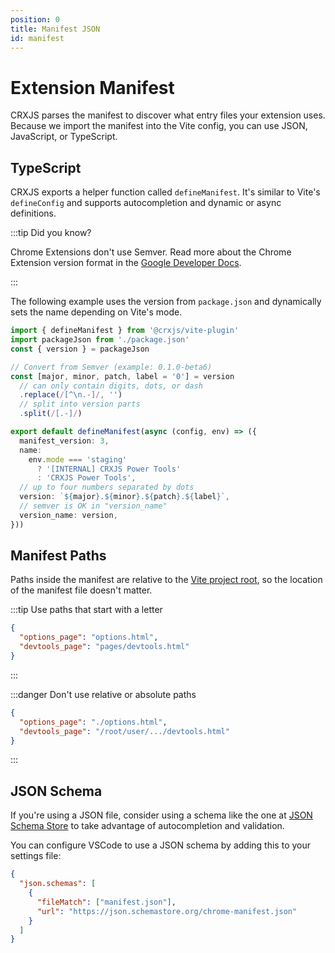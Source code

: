 ```yaml
---
position: 0
title: Manifest JSON
id: manifest
---
```


# Extension Manifest

CRXJS parses the manifest to discover what entry files your extension uses.
Because we import the manifest into the Vite config, you can use JSON,
JavaScript, or TypeScript.

## TypeScript

CRXJS exports a helper function called `defineManifest`. It's similar to Vite's
`defineConfig` and supports autocompletion and dynamic or async definitions.

:::tip Did you know?

Chrome Extensions don't use Semver. Read more about the Chrome Extension version
format in the
[Google Developer Docs](https://developer.chrome.com/docs/extensions/mv3/manifest/version/).

:::

The following example uses the version from `package.json` and dynamically sets
the name depending on Vite's mode.

```typescript title=manifest.config.ts
import { defineManifest } from '@crxjs/vite-plugin'
import packageJson from './package.json'
const { version } = packageJson

// Convert from Semver (example: 0.1.0-beta6)
const [major, minor, patch, label = '0'] = version
  // can only contain digits, dots, or dash
  .replace(/[^\n.-]/, '')
  // split into version parts
  .split(/[.-]/)

export default defineManifest(async (config, env) => ({
  manifest_version: 3,
  name:
    env.mode === 'staging'
      ? '[INTERNAL] CRXJS Power Tools'
      : 'CRXJS Power Tools',
  // up to four numbers separated by dots
  version: `${major}.${minor}.${patch}.${label}`,
  // semver is OK in "version_name"
  version_name: version,
}))
```

## Manifest Paths

Paths inside the manifest are relative to the
[Vite project root](https://vitejs.dev/guide/#index-html-and-project-root), so
the location of the manifest file doesn't matter.

:::tip Use paths that start with a letter

```json title=manifest.json
{
  "options_page": "options.html",
  "devtools_page": "pages/devtools.html"
}
```

:::

:::danger Don't use relative or absolute paths

```json title=manifest.json
{
  "options_page": "./options.html",
  "devtools_page": "/root/user/.../devtools.html"
}
```

:::

## JSON Schema

If you're using a JSON file, consider using a schema like the one at
[JSON Schema Store](https://json.schemastore.org/chrome-manifest.json) to take
advantage of autocompletion and validation.

You can configure VSCode to use a JSON schema by adding this to your settings
file:

```json title=settings.json
{
  "json.schemas": [
    {
      "fileMatch": ["manifest.json"],
      "url": "https://json.schemastore.org/chrome-manifest.json"
    }
  ]
}
```
